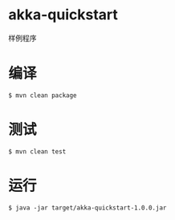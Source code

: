 # akka-quickstart

样例程序

# 编译

```
$ mvn clean package
```

# 测试

```
$ mvn clean test
```

# 运行

```
$ java -jar target/akka-quickstart-1.0.0.jar
```





